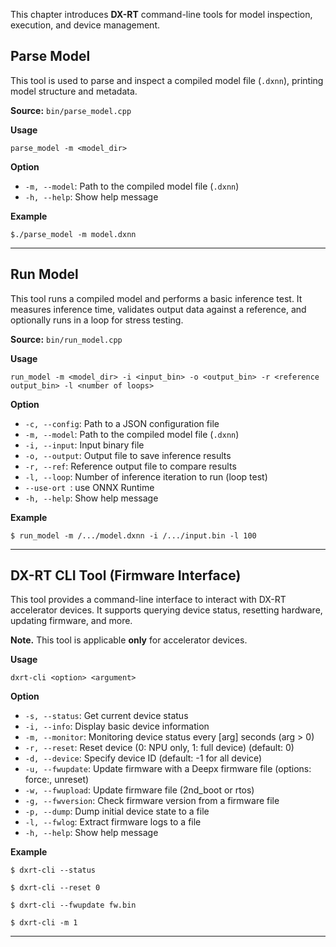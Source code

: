 This chapter introduces **DX-RT** command-line tools for model inspection, execution, and device management.

## Parse Model

This tool is used to parse and inspect a compiled model file (`.dxnn`), printing model structure and metadata.  

**Source:** `bin/parse_model.cpp`

**Usage**  
```
parse_model -m <model_dir>
```

**Option**  

- `-m, --model`: Path to the compiled model file  (`.dxnn`)  
- `-h, --help`:	Show help message  

**Example**
```
$./parse_model -m model.dxnn
```

---

## Run Model

This tool runs a compiled model and performs a basic inference test. It measures inference time, validates output data against a reference, and optionally runs in a loop for stress testing.  

**Source:** `bin/run_model.cpp`

**Usage**  
```
run_model -m <model_dir> -i <input_bin> -o <output_bin> -r <reference output_bin> -l <number of loops>
```

**Option**  

- `-c, --config`: Path to a JSON configuration file  
- `-m, --model`: Path to the compiled model file (`.dxnn`)  
- `-i, --input`: Input binary file  
- `-o, --output`: Output file to save inference results  
- `-r, --ref`: Reference output file to compare results  
- `-l, --loop`:	Number of inference iteration to run (loop test)
- `--use-ort `: use ONNX Runtime
- `-h, --help`:	Show help message  

**Example**
```
$ run_model -m /.../model.dxnn -i /.../input.bin -l 100
```

---

## DX-RT CLI Tool (Firmware Interface)

This tool provides a command-line interface to interact with DX-RT accelerator devices. It supports querying device status, resetting hardware, updating firmware, and more.  

**Note.** This tool is applicable **only** for accelerator devices.  

**Usage**  
```
dxrt-cli <option> <argument>
```

**Option**  

- `-s, --status`: Get current device status  
- `-i, --info`:	Display basic device information  
- `-m, --monitor`: Monitoring device status every [arg] seconds (arg > 0)  
- `-r, --reset`: Reset device (0: NPU only, 1: full device) (default: 0)  
- `-d, --device`: Specify device ID (default: -1 for all device)  
- `-u, --fwupdate`: Update firmware with a Deepx firmware file (options: force:, unreset)  
- `-w, --fwupload`: Update firmware file (2nd_boot or rtos)  
- `-g, --fwversion`: Check firmware version from a firmware file  
- `-p, --dump`: Dump initial device state to a file  
- `-l, --fwlog`: Extract firmware logs to a file  
- `-h, --help`: Show help message  

**Example**
```
$ dxrt-cli --status

$ dxrt-cli --reset 0

$ dxrt-cli --fwupdate fw.bin

$ dxrt-cli -m 1
```

---
